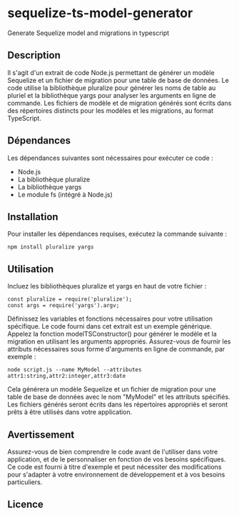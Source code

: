 # sequelize-ts-model-generator
Generate Sequelize model and migrations in typescript

## Description
Il s'agit d'un extrait de code Node.js permettant de générer un modèle Sequelize et un fichier de migration pour une table de base de données. Le code utilise la bibliothèque pluralize pour générer les noms de table au pluriel et la bibliothèque yargs pour analyser les arguments en ligne de commande. Les fichiers de modèle et de migration générés sont écrits dans des répertoires distincts pour les modèles et les migrations, au format TypeScript.

## Dépendances
Les dépendances suivantes sont nécessaires pour exécuter ce code :

- Node.js
- La bibliothèque pluralize
- La bibliothèque yargs
- Le module fs (intégré à Node.js)

## Installation
Pour installer les dépendances requises, exécutez la commande suivante :

    npm install pluralize yargs

## Utilisation
Incluez les bibliothèques pluralize et yargs en haut de votre fichier :

    const pluralize = require('pluralize');
    const args = require('yargs').argv;

Définissez les variables et fonctions nécessaires pour votre utilisation spécifique. Le code fourni dans cet extrait est un exemple générique.
Appelez la fonction modelTSConstructor() pour générer le modèle et la migration en utilisant les arguments appropriés. Assurez-vous de fournir les attributs nécessaires sous forme d'arguments en ligne de commande, par exemple :

    node script.js --name MyModel --attributes attr1:string,attr2:integer,attr3:date

Cela générera un modèle Sequelize et un fichier de migration pour une table de base de données avec le nom "MyModel" et les attributs spécifiés. Les fichiers générés seront écrits dans les répertoires appropriés et seront prêts à être utilisés dans votre application.

## Avertissement
Assurez-vous de bien comprendre le code avant de l'utiliser dans votre application, et de le personnaliser en fonction de vos besoins spécifiques. Ce code est fourni à titre d'exemple et peut nécessiter des modifications pour s'adapter à votre environnement de développement et à vos besoins particuliers.

## Licence